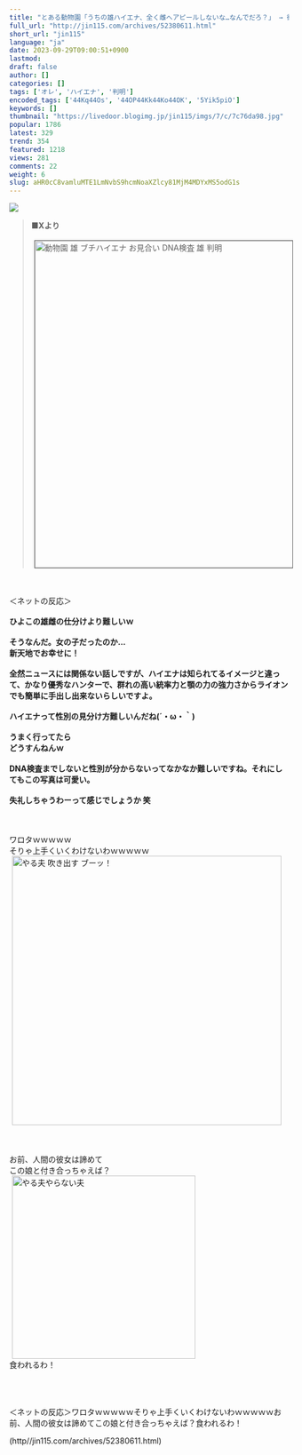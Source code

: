 ```yaml
---
title: "とある動物園「うちの雄ハイエナ、全く雌へアピールしないな…なんでだろ？」 → 衝撃の理由が判明ｗｗｗｗｗ "
full_url: "http://jin115.com/archives/52380611.html"
short_url: "jin115"
language: "ja"
date: 2023-09-29T09:00:51+0900
lastmod: 
draft: false
author: []
categories: []
tags: ['オレ', 'ハイエナ', '判明']
encoded_tags: ['44Kq44Os', '44OP44Kk44Ko44OK', '5Yik5piO']
keywords: []
thumbnail: "https://livedoor.blogimg.jp/jin115/imgs/7/c/7c76da98.jpg"
popular: 1786
latest: 329
trend: 354
featured: 1218
views: 281
comments: 22
weight: 6
slug: aHR0cC8vamluMTE1LmNvbS9hcmNoaXZlcy81MjM4MDYxMS5odG1s
---
```


![](https://livedoor.blogimg.jp/jin115/imgs/7/c/7c76da98.jpg)

<div><a name='more'></a> <blockquote><b>■Xより</b><br> <br> <img src='https//livedoor.blogimg.jp/jin115/imgs/8/b/8bfd06e6.jpg' alt='動物園 雄 ブチハイエナ お見合い DNA検査 雄 判明' width='589' border='1' hspace='5' class='pict'></blockquote><br> <br> ＜ネットの反応＞<br> <br> <b>ひよこの雄雌の仕分けより難しいｗ</b><br> <br> <b>そうなんだ。女の子だったのか…<br> 新天地でお幸せに！</b><br> <br> <b>全然ニュースには関係ない話しですが、ハイエナは知られてるイメージと違って、かなり優秀なハンターで、群れの高い統率力と顎の力の強力さからライオンでも簡単に手出し出来ないらしいですよ。</b><br> <br> <b>ハイエナって性別の見分け方難しいんだね(´・ω・｀)</b><br> <br> <b>うまく行ってたら<br> どうすんねんｗ</b><br> <br> <b>DNA検査までしないと性別が分からないってなかなか難しいですね。それにしてもこの写真は可愛い。</b><br> <br> <b>失礼しちゃうわーって感じでしょうか 笑</b><br> <br> <br> <br> ワロタｗｗｗｗｗ<br> そりゃ上手くいくわけないわｗｗｗｗｗ<br> <img src='https//livedoor.blogimg.jp/jin115/imgs/1/c/1c522a48.gif' alt='やる夫 吹き出す ブーッ！' width='485' border='0' hspace='5' class='pict'><br> <br> <br> <br> お前、人間の彼女は諦めて<br> この娘と付き合っちゃえば？<br> <img src='https//livedoor.blogimg.jp/jin115/imgs/2/a/2a4b639e.gif' alt='やる夫やらない夫' width='330' border='0' hspace='5' class='pict'><br> 食われるわ！<br> <br> <br> <br> <p>＜ネットの反応＞ワロタｗｗｗｗｗそりゃ上手くいくわけないわｗｗｗｗｗお前、人間の彼女は諦めてこの娘と付き合っちゃえば？食われるわ！</p></div>

(http//jin115.com/archives/52380611.html)
